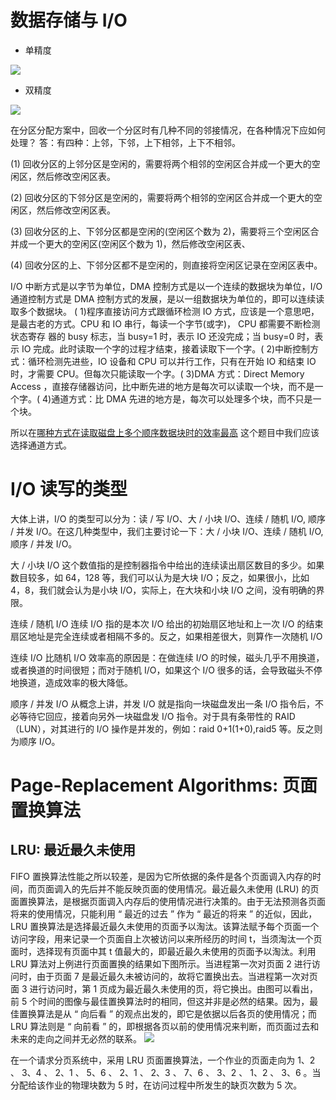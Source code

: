 # 数据存储与 I/O

- 单精度

![](https://coding.net/u/hoteam/p/Cache/git/raw/master/2017/8/1/v2-749cc641eb4d5dafd085e8c23f8826aa_r.png)

- 双精度

![](https://coding.net/u/hoteam/p/Cache/git/raw/master/2017/8/1/v2-48240f0e1e0dd33ec89100cbe2d30707_b.png)

在分区分配方案中，回收一个分区时有几种不同的邻接情况，在各种情况下应如何处理？ 答：有四种：上邻，下邻，上下相邻，上下不相邻。

(1) 回收分区的上邻分区是空闲的，需要将两个相邻的空闲区合并成一个更大的空闲区，然后修改空闲区表。

(2) 回收分区的下邻分区是空闲的，需要将两个相邻的空闲区合并成一个更大的空闲区，然后修改空闲区表。

(3) 回收分区的上、下邻分区都是空闲的(空闲区个数为 2)，需要将三个空闲区合并成一个更大的空闲区(空闲区个数为 1)，然后修改空闲区表、

(4) 回收分区的上、下邻分区都不是空闲的，则直接将空闲区记录在空闲区表中。

I/O 中断方式是以字节为单位，DMA 控制方式是以一个连续的数据块为单位，I/O 通道控制方式是 DMA 控制方式的发展，是以一组数据块为单位的，即可以连续读取多个数据块。 ( 1)程序直接访问方式跟循环检测 IO 方式，应该是一个意思吧，是最古老的方式。CPU 和 IO 串行，每读一个字节(或字)， CPU 都需要不断检测状态寄存 器的 busy 标志，当 busy=1 时，表示 IO 还没完成；当 busy=0 时，表示 IO 完成。此时读取一个字的过程才结束，接着读取下一个字。( 2)中断控制方式：循环检测先进些，IO 设备和 CPU 可以并行工作，只有在开始 IO 和结束 IO 时，才需要 CPU。但每次只能读取一个字。( 3)DMA 方式：Direct Memory Access ，直接存储器访问，比中断先进的地方是每次可以读取一个块，而不是一个字。( 4)通道方式：比 DMA 先进的地方是，每次可以处理多个块，而不只是一个块。

所以在[哪种方式在读取磁盘上多个顺序数据块时的效率最高](http://www.nowcoder.com/test/question/done?tid=4893778&qid=44781#summary) 这个题目中我们应该选择通道方式。

# I/O 读写的类型

大体上讲，I/O 的类型可以分为：读 / 写 I/O、大 / 小块 I/O、连续 / 随机 I/O, 顺序 / 并发 I/O。在这几种类型中，我们主要讨论一下：大 / 小块 I/O、连续 / 随机 I/O, 顺序 / 并发 I/O。

大 / 小块 I/O
这个数值指的是控制器指令中给出的连续读出扇区数目的多少。如果数目较多，如 64，128 等，我们可以认为是大块 I/O；反之，如果很小，比如 4，8，我们就会认为是小块 I/O，实际上，在大块和小块 I/O 之间，没有明确的界限。

连续 / 随机 I/O
连续 I/O 指的是本次 I/O 给出的初始扇区地址和上一次 I/O 的结束扇区地址是完全连续或者相隔不多的。反之，如果相差很大，则算作一次随机 I/O

连续 I/O 比随机 I/O 效率高的原因是：在做连续 I/O 的时候，磁头几乎不用换道，或者换道的时间很短；而对于随机 I/O，如果这个 I/O 很多的话，会导致磁头不停地换道，造成效率的极大降低。

顺序 / 并发 I/O
从概念上讲，并发 I/O 就是指向一块磁盘发出一条 I/O 指令后，不必等待它回应，接着向另外一块磁盘发 I/O 指令。对于具有条带性的 RAID（LUN），对其进行的 I/O 操作是并发的，例如：raid 0+1(1+0),raid5 等。反之则为顺序 I/O。

# Page-Replacement Algorithms: 页面置换算法

## LRU: 最近最久未使用

FIFO 置换算法性能之所以较差，是因为它所依据的条件是各个页面调入内存的时间，而页面调入的先后并不能反映页面的使用情况。最近最久未使用 (LRU) 的页面置换算法，是根据页面调入内存后的使用情况进行决策的。由于无法预测各页面将来的使用情况，只能利用 “ 最近的过去 ” 作为 “ 最近的将来 ” 的近似，因此，LRU 置换算法是选择最近最久未使用的页面予以淘汰。该算法赋予每个页面一个访问字段，用来记录一个页面自上次被访问以来所经历的时间 t，当须淘汰一个页面时，选择现有页面中其 t 值最大的，即最近最久未使用的页面予以淘汰。利用 LRU 算法对上例进行页面置换的结果如下图所示。当进程第一次对页面 2 进行访问时，由于页面 7 是最近最久未被访问的，故将它置换出去。当进程第一次对页面 3 进行访问时，第 1 页成为最近最久未使用的页，将它换出。由图可以看出，前 5 个时间的图像与最佳置换算法时的相同，但这并非是必然的结果。因为，最佳置换算法是从 “ 向后看 ” 的观点出发的，即它是依据以后各页的使用情况；而 LRU 算法则是 “ 向前看 ” 的，即根据各页以前的使用情况来判断，而页面过去和未来的走向之间并无必然的联系。 ![](https://coding.net/u/hoteam/p/Cache/git/raw/master/2016/9/1/F3A32A03-A8B7-4651-88BE-3F7B7EC2949F.png)

在一个请求分页系统中，采用 LRU 页面置换算法，一个作业的页面走向为 1、2 、 3、4 、 2、1 、 5、6 、 2、1 、 2、3 、 7、6 、 3、2 、 1、2 、 3、6 。当分配给该作业的物理块数为 5 时，在访问过程中所发生的缺页次数为 5 次。

